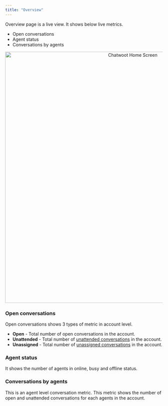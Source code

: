 ```yaml
---
title: "Overview"
---
```


Overview page is a live view. It shows below live metrics.

- Open conversations
- Agent status
- Conversations by agents

<div align="center">
<img src={require('../images/reports/live_agent_load.png').default} width="800" alt="Chatwoot Home Screen" />
</div>

### Open conversations

Open conversations shows 3 types of metric in account level.

- **Open** - Total number of open conversations in the account.
- **Unattended** - Total number of [unattended conversations](concepts#unattended-conversations) in the account.
- **Unassigned** - Total number of [unassigned conversations](concepts#unassigned-conversations) in the account.

### Agent status

It shows the number of agents in online, busy and offline status.

### Conversations by agents

This is an agent level conversation metric. This metric shows the number of open and unattended conversations for each agents in the account.
